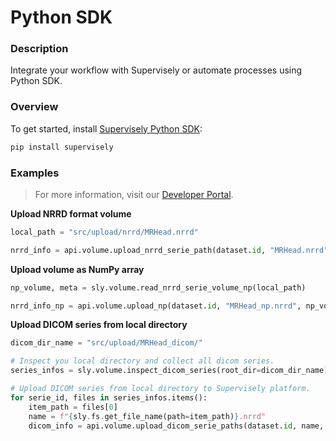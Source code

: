# Python SDK

### Description

Integrate your workflow with Supervisely or automate processes using Python SDK.

### Overview

To get started, install <a href="https://pypi.org/project/supervisely/" target="_blank">Supervisely Python SDK</a>:

```bash
pip install supervisely
```

### Examples

> For more information, visit our <a href="https://developer.supervisely.com/" target="_blank">Developer Portal</a>.

**Upload NRRD format volume**

```python
local_path = "src/upload/nrrd/MRHead.nrrd"

nrrd_info = api.volume.upload_nrrd_serie_path(dataset.id, "MRHead.nrrd", local_path)
```

**Upload volume as NumPy array**

```python
np_volume, meta = sly.volume.read_nrrd_serie_volume_np(local_path)

nrrd_info_np = api.volume.upload_np(dataset.id, "MRHead_np.nrrd", np_volume, meta)
```

**Upload DICOM series from local directory**

```python
dicom_dir_name = "src/upload/MRHead_dicom/"

# Inspect you local directory and collect all dicom series.
series_infos = sly.volume.inspect_dicom_series(root_dir=dicom_dir_name)

# Upload DICOM series from local directory to Supervisely platform.
for serie_id, files in series_infos.items():
    item_path = files[0]
    name = f"{sly.fs.get_file_name(path=item_path)}.nrrd"
    dicom_info = api.volume.upload_dicom_serie_paths(dataset.id, name, files, anonymize=True)
```
